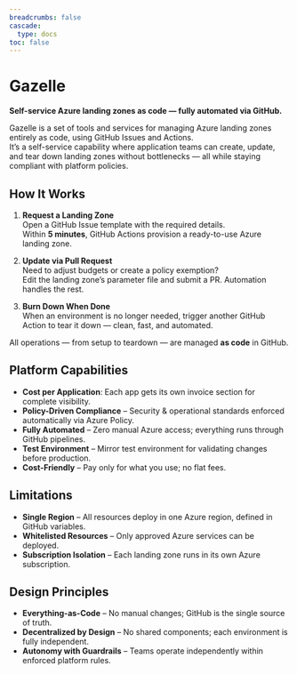 ```yaml
---
breadcrumbs: false
cascade:
  type: docs  
toc: false
---
```


# Gazelle  
**Self-service Azure landing zones as code — fully automated via GitHub.**  

Gazelle is a set of tools and services for managing Azure landing zones entirely as code, using GitHub Issues and Actions.  
It’s a self-service capability where application teams can create, update, and tear down landing zones without bottlenecks — all while staying compliant with platform policies.

## How It Works

1. **Request a Landing Zone**  
   Open a GitHub Issue template with the required details.  
   Within **5 minutes**, GitHub Actions provision a ready-to-use Azure landing zone.

2. **Update via Pull Request**  
   Need to adjust budgets or create a policy exemption?  
   Edit the landing zone’s parameter file and submit a PR. Automation handles the rest.

3. **Burn Down When Done**  
   When an environment is no longer needed, trigger another GitHub Action to tear it down — clean, fast, and automated.

All operations — from setup to teardown — are managed **as code** in GitHub.

## Platform Capabilities

- **Cost per Application**: Each app gets its own invoice section for complete visibility.  
- **Policy-Driven Compliance** – Security & operational standards enforced automatically via Azure Policy.  
- **Fully Automated** – Zero manual Azure access; everything runs through GitHub pipelines.  
- **Test Environment** – Mirror test environment for validating changes before production.  
- **Cost-Friendly** – Pay only for what you use; no flat fees.


## Limitations

- **Single Region** – All resources deploy in one Azure region, defined in GitHub variables.  
- **Whitelisted Resources** – Only approved Azure services can be deployed.  
- **Subscription Isolation** – Each landing zone runs in its own Azure subscription.


## Design Principles

- **Everything-as-Code** – No manual changes; GitHub is the single source of truth.  
- **Decentralized by Design** – No shared components; each environment is fully independent.  
- **Autonomy with Guardrails** – Teams operate independently within enforced platform rules.